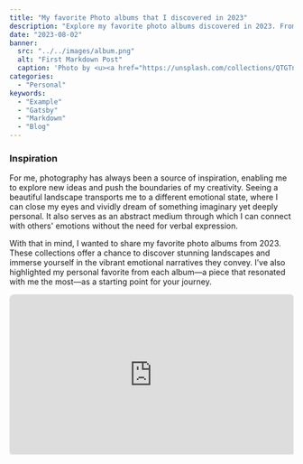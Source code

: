```yaml
---
title: "My favorite Photo albums that I discovered in 2023"
description: "Explore my favorite photo albums discovered in 2023. From breathtaking landscapes to emotionally rich visuals, these collections offer inspiration and a deeper connection to the art of photography."
date: "2023-08-02"
banner:
  src: "../../images/album.png"
  alt: "First Markdown Post"
  caption: 'Photo by <u><a href="https://unsplash.com/collections/QTGTnGqF5vI/discovering-the-beauty-of-the-seven-sisters4">Amirbek Shomurodov</a></u>'
categories:
  - "Personal"
keywords:
  - "Example"
  - "Gatsby"
  - "Markdown"
  - "Blog"
---
```

### Inspiration

For me, photography has always been a source of inspiration, enabling me to explore new ideas and push the boundaries of my creativity. Seeing a beautiful landscape transports me to a different emotional state, where I can close my eyes and vividly dream of something imaginary yet deeply personal. It also serves as an abstract medium through which I can connect with others' emotions without the need for verbal expression.

With that in mind, I wanted to share my favorite photo albums from 2023. These collections offer a chance to discover stunning landscapes and immerse yourself in the vibrant emotional narratives they convey. I’ve also highlighted my personal favorite from each album—a piece that resonated with me the most—as a starting point for your journey.

<div style="position: relative; width: 100%; padding-top: 56.25%; overflow: hidden;">
  <iframe 
    src="https://www.behance.net/embed/project/216917071?ilo0=1"
    style="position: absolute; top: 0; left: 0; width: 100%; height: 100%; border: 1px solid #e0e0e0; border-radius: 8px; box-shadow: 0px 4px 6px rgba(0, 0, 0, 0.1);"
    allowfullscreen 
    frameborder="0"
    allow="clipboard-write"
    referrerpolicy="strict-origin-when-cross-origin"
    title="Behance Project Embed"
  ></iframe>
</div>
